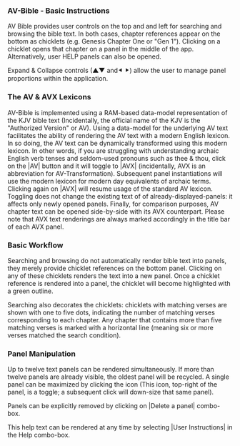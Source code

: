 ### AV-Bible - Basic Instructions
AV Bible provides user controls on the top and and left for searching and browsing the bible text.  In both cases, chapter references appear on the bottom as chicklets (e.g. Genesis Chapter One or "Gen 1").  Clicking on a chicklet opens that chapter on a panel in the middle of the app.  Alternatively, user HELP panels can also be opened.

Expand & Collapse controls (▲▼ and⯇ ⯈) allow the user to manage panel proportions within the application.

### The AV & AVX Lexicons

AV-Bible is implemented using a RAM-based data-model representation of the KJV bible text (Incidentally, the official name of the KJV is the "Authorized Version" or AV).  Using a data-model for the underlying AV text facilitates the ability of rendering the AV text with a modern English lexicon.  In so doing, the AV text can be dynamically transformed using this modern lexicon.  In other words, if you are struggling with understanding archaic English verb tenses and seldom-used pronouns such as thee & thou, click on the |AV| button and it will toggle to |AVX| (incidentally, AVX is an abbreviation for AV-Transformation).  Subsequent panel  instantiations will use the modern lexicon for modern day equivalents of archaic terms.  Clicking again on |AVX| will resume usage of the standard AV lexicon.  Toggling does not change the existing text of of already-displayed-panels: it affects only newly opened panels.  Finally, for comparison purposes, AV chapter text can be opened side-by-side with its AVX counterpart.  Please note that AVX text renderings are always marked accordingly in the title bar of each AVX panel.

### Basic Workflow

Searching and browsing do not automatically render bible text into panels, they merely provide chicklet references on the bottom panel.  Clicking on any of these chicklets renders the text into a new panel.  Once a chicklet reference is rendered into a panel, the chicklet will become highlighted with a green outline.

Searching also decorates the chicklets: chicklets with matching verses are shown with one to five dots, indicating the number of matching verses corresponding to each chapter.  Any chapter that contains more than five matching verses is marked with a horizontal line (meaning six or more verses matched the search condition).

### Panel Manipulation

Up to twelve text panels can be rendered simultaneously. If more than twelve panels are already visible, the oldest panel will be recycled. A single panel can be maximized by clicking the icon (This icon, top-right of the panel, is a toggle; a subsequent click will down-size that same panel).

Panels can be explicitly removed by clicking on |Delete a panel| combo-box.

This help text can be rendered at any time by selecting |User Instructions| in the Help combo-box.

